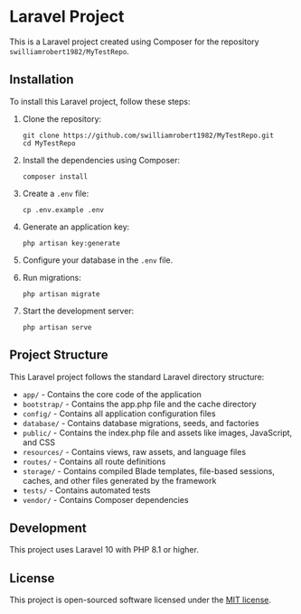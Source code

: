 # Laravel Project

This is a Laravel project created using Composer for the repository `swilliamrobert1982/MyTestRepo`.

## Installation

To install this Laravel project, follow these steps:

1. Clone the repository:
   ```
   git clone https://github.com/swilliamrobert1982/MyTestRepo.git
   cd MyTestRepo
   ```

2. Install the dependencies using Composer:
   ```
   composer install
   ```

3. Create a `.env` file:
   ```
   cp .env.example .env
   ```

4. Generate an application key:
   ```
   php artisan key:generate
   ```

5. Configure your database in the `.env` file.

6. Run migrations:
   ```
   php artisan migrate
   ```

7. Start the development server:
   ```
   php artisan serve
   ```

## Project Structure

This Laravel project follows the standard Laravel directory structure:

- `app/` - Contains the core code of the application
- `bootstrap/` - Contains the app.php file and the cache directory
- `config/` - Contains all application configuration files
- `database/` - Contains database migrations, seeds, and factories
- `public/` - Contains the index.php file and assets like images, JavaScript, and CSS
- `resources/` - Contains views, raw assets, and language files
- `routes/` - Contains all route definitions
- `storage/` - Contains compiled Blade templates, file-based sessions, caches, and other files generated by the framework
- `tests/` - Contains automated tests
- `vendor/` - Contains Composer dependencies

## Development

This project uses Laravel 10 with PHP 8.1 or higher.

## License

This project is open-sourced software licensed under the [MIT license](https://opensource.org/licenses/MIT).
